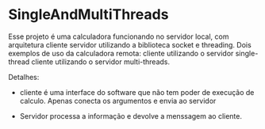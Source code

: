 # SingleAndMultiThreads
Esse projeto é uma calculadora funcionando no servidor local, com arquitetura cliente servidor utilizando a biblioteca socket e threading.
Dois exemplos de uso da calculadora remota:
    cliente utilizando o servidor single-thread 
    cliente utilizando o servidor multi-threads.

Detalhes:
* cliente é uma interface do software que não tem poder de execução de calculo. Apenas conecta os argumentos e envia ao servidor

* Servidor processa a informação e devolve a menssagem ao cliente.


